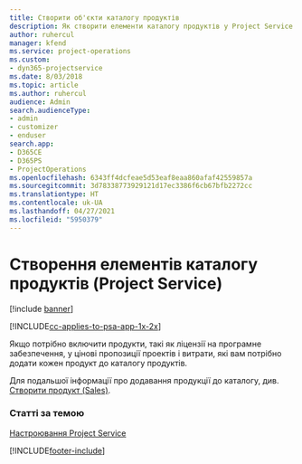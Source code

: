 ```yaml
---
title: Створити об'єкти каталогу продуктів
description: Як створити елементи каталогу продуктів у Project Service
author: ruhercul
manager: kfend
ms.service: project-operations
ms.custom:
- dyn365-projectservice
ms.date: 8/03/2018
ms.topic: article
ms.author: ruhercul
audience: Admin
search.audienceType:
- admin
- customizer
- enduser
search.app:
- D365CE
- D365PS
- ProjectOperations
ms.openlocfilehash: 6343ff4dcfeae5d53eaf8eaa860afaf42559857a
ms.sourcegitcommit: 3d78338773929121d17ec3386f6cb67bfb2272cc
ms.translationtype: HT
ms.contentlocale: uk-UA
ms.lasthandoff: 04/27/2021
ms.locfileid: "5950379"
---
```

# <a name="create-product-catalog-items-project-service"></a>Створення елементів каталогу продуктів (Project Service)

[!include [banner](../includes/psa-now-project-operations.md)]

[!INCLUDE[cc-applies-to-psa-app-1x-2x](../includes/cc-applies-to-psa-app-1x-2x.md)]

Якщо потрібно включити продукти, такі як ліцензії на програмне забезпечення, у цінові пропозиції проектів і витрати, які вам потрібно додати кожен продукт до каталогу продуктів.  
  
 Для подальшої інформації про додавання продукції до каталогу, див. [Створити продукт (Sales)](/dynamics365/sales-enterprise/create-product-sales).  
  
### <a name="see-also"></a>Статті за темою  
 [Настроювання Project Service](../psa/configure.md)


[!INCLUDE[footer-include](../includes/footer-banner.md)]